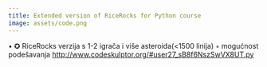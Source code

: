 ```yaml
---
title: Extended version of RiceRocks for Python course
image: assets/code.png
---
```


• ✪ RiceRocks verzija s 1-2 igrača i više asteroida(<1500 linija)
    ◦ mogućnost podešavanja
http://www.codeskulptor.org/#user27_sB8f6NszSwVX8UT.py
